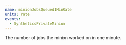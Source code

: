 ```yaml
---
name: minionJobsQueued1MinRate
units: rate
events:
  - SyntheticsPrivateMinion
---
```


The number of jobs the minion worked on in one minute.